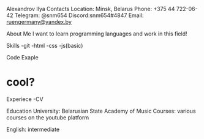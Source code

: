 Alexandrov Ilya
Contacts
Location: Minsk, Belarus
Phone: +375 44 722-06-42
Telegram: @snm654
Discord:snm654#4847
Email: ruengermany@yandex.by 

About Me
I want to learn programming languages and work in this field!


Skills 
-git
-html
-css
-js(basic)

Code Exaple
<h1>cool?</h1>

Experiece
-CV

Education
University: Belarusian State Academy of Music
Courses: various courses on the youtube platform

English: intermediate